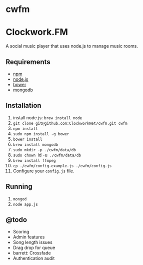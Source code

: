 cwfm
====

# Clockwork.FM

A social music player that uses node.js to manage music rooms.

## Requirements
 - [npm](https://www.npmjs.org/)
 - [node.js](http://nodejs.org/)
 - [bower](http://bower.io/)
 - [mongodb](http://www.mongodb.org/)

## Installation

1. install node.js: `brew install node`
1. `git clone git@github.com:ClockworkNet/cwfm.git cwfm`
1. `npm install`
1. `sudo npm install -g bower`
1. `bower install`
1. `brew install mongodb`
1. `sudo mkdir -p ./cwfm/data/db`
1. `sudo chown `id -u` ./cwfm/data/db`
1. `brew install ffmpeg`
1. `cp ./cwfm/config-example.js ./cwfm/config.js`
1. Configure your `config.js` file.

## Running
1. `mongod`
2. `node app.js`

## @todo
 - Scoring
 - Admin features
 - Song length issues
 - Drag drop for queue
 - barrett: Crossfade
 - Authentication audit
